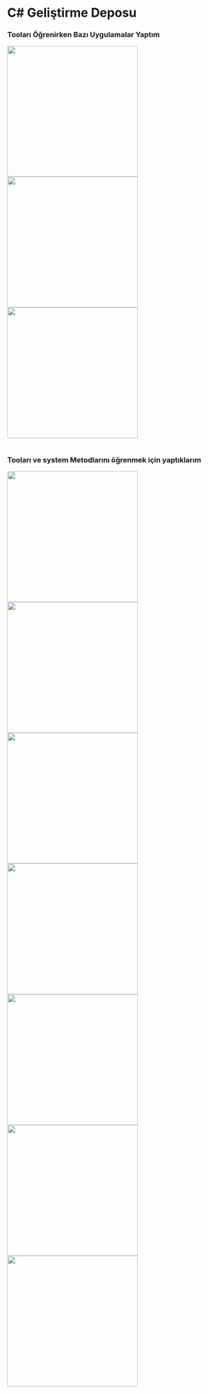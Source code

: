 # C# Geliştirme Deposu
### Tooları Öğrenirken Bazı Uygulamalar Yaptım
<img src="https://raw.githubusercontent.com/onurgncode/csharp-Applications/master/brojeler/Brogressbar.gif" width="300">     <img src="https://raw.githubusercontent.com/onurgncode/csharp-Applications/master/brojeler/sayacfalanfilan.gif" width="300">   <img src="https://raw.githubusercontent.com/onurgncode/csharp-Applications/master/brojeler/bilgiOyunu.gif" width="300">
# 
### Tooları ve system Metodlarını öğrenmek için yaptıklarım
<img src="https://raw.githubusercontent.com/onurgncode/csharp-Applications/master/brojeler/Point_Kullan%C4%B1m%C4%B1.png" width="300"> <img src="https://raw.githubusercontent.com/onurgncode/csharp-Applications/master/brojeler/VeriKullan%C4%B1m%C4%B1.png" width="300">  <img src="https://raw.githubusercontent.com/onurgncode/csharp-Applications/master/brojeler/chartKullan%C4%B1m%C4%B1.png" width="300">
<img src="https://raw.githubusercontent.com/onurgncode/csharp-Applications/master/brojeler/diziler.png" width="300">
<img src="https://raw.githubusercontent.com/onurgncode/csharp-Applications/master/brojeler/listeVeriKullan%C4%B1m%C4%B1m.png" width="300">
<img src="https://raw.githubusercontent.com/onurgncode/csharp-Applications/master/brojeler/notHesabla.png" width="300">
<img src="https://raw.githubusercontent.com/onurgncode/csharp-Applications/master/brojeler/stribMenu.png" width="300">
